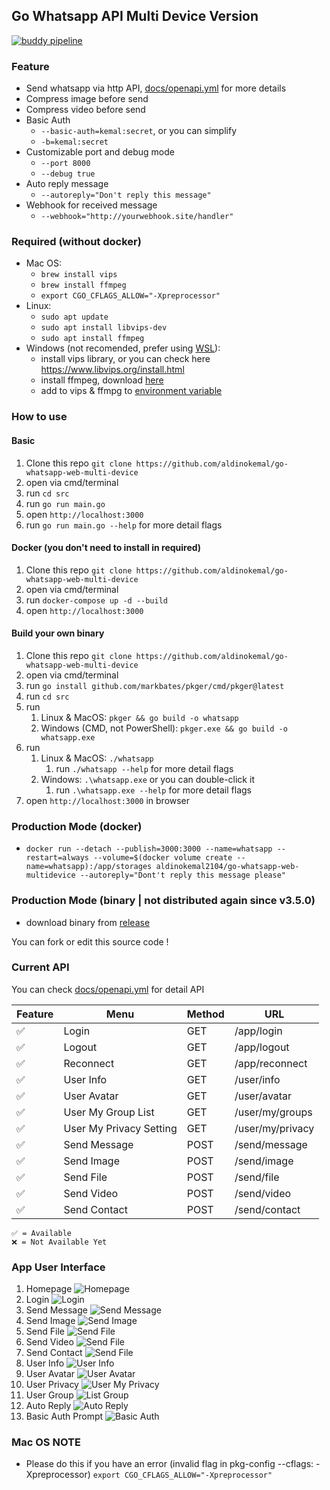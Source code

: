 ## Go Whatsapp API Multi Device Version
[![buddy pipeline](https://app.buddy.works/aldinokemal/go-whatsapp-web-multidevice/pipelines/pipeline/423077/badge.svg?token=a951a4546fe3f54079e678cc9d0eea12069fbdc21f8ed5ea22e1e95c4f63215f "buddy pipeline")](https://app.buddy.works/aldinokemal/go-whatsapp-web-multidevice/pipelines/pipeline/423077)

### Feature

- Send whatsapp via http API, [docs/openapi.yml](./docs/openapi.yaml) for more details
- Compress image before send
- Compress video before send
- Basic Auth
    - `--basic-auth=kemal:secret`, or you can simplify
    - `-b=kemal:secret`
- Customizable port and debug mode
    - `--port 8000`
    - `--debug true`
- Auto reply message
    - `--autoreply="Don't reply this message"`
- Webhook for received message 
    - `--webhook="http://yourwebhook.site/handler"`

### Required (without docker)

- Mac OS:
    - `brew install vips`
    - `brew install ffmpeg`
    - `export CGO_CFLAGS_ALLOW="-Xpreprocessor"`
- Linux:
    - `sudo apt update`
    - `sudo apt install libvips-dev`
    - `sudo apt install ffmpeg`
- Windows (not recomended, prefer using [WSL](https://docs.microsoft.com/en-us/windows/wsl/install)):
    - install vips library, or you can check here https://www.libvips.org/install.html
    - install ffmpeg, download [here](https://www.ffmpeg.org/download.html#build-windows)
    - add to vips & ffmpg to [environment variable](https://www.google.com/search?q=windows+add+to+environment+path)

### How to use

#### Basic

1. Clone this repo `git clone https://github.com/aldinokemal/go-whatsapp-web-multi-device`
2. open via cmd/terminal
3. run `cd src`
4. run `go run main.go`
5. open `http://localhost:3000`
6. run `go run main.go --help` for more detail flags

#### Docker (you don't need to install in required)

1. Clone this repo `git clone https://github.com/aldinokemal/go-whatsapp-web-multi-device`
2. open via cmd/terminal
3. run `docker-compose up -d --build`
4. open `http://localhost:3000`

#### Build your own binary

1. Clone this repo `git clone https://github.com/aldinokemal/go-whatsapp-web-multi-device`
2. open via cmd/terminal
3. run `go install github.com/markbates/pkger/cmd/pkger@latest`
4. run `cd src`
5. run
    1. Linux & MacOS: `pkger && go build -o whatsapp`
    2. Windows (CMD, not PowerShell): `pkger.exe && go build -o whatsapp.exe`
6. run
    1. Linux & MacOS: `./whatsapp`
        1. run `./whatsapp --help` for more detail flags
    2. Windows: `.\whatsapp.exe` or you can double-click it
        1. run `.\whatsapp.exe --help` for more detail flags
7. open `http://localhost:3000` in browser

### Production Mode (docker)

- `docker run --detach --publish=3000:3000 --name=whatsapp --restart=always --volume=$(docker volume create --name=whatsapp):/app/storages aldinokemal2104/go-whatsapp-web-multidevice --autoreply="Dont't reply this message please"`

### Production Mode (binary | not distributed again since v3.5.0)

- download binary from [release](https://github.com/aldinokemal/go-whatsapp-web-multidevice/releases)

You can fork or edit this source code !

### Current API

You can check [docs/openapi.yml](./docs/openapi.yaml) for detail API

| Feature | Menu                    | Method | URL              | 
|---------|-------------------------|--------|------------------|
| ✅       | Login                   | GET    | /app/login       |
| ✅       | Logout                  | GET    | /app/logout      |  
| ✅       | Reconnect               | GET    | /app/reconnect   | 
| ✅       | User Info               | GET    | /user/info       |
| ✅       | User Avatar             | GET    | /user/avatar     |
| ✅       | User My Group List      | GET    | /user/my/groups  |
| ✅       | User My Privacy Setting | GET    | /user/my/privacy |
| ✅       | Send Message            | POST   | /send/message    |
| ✅       | Send Image              | POST   | /send/image      | 
| ✅       | Send File               | POST   | /send/file       | 
| ✅       | Send Video              | POST   | /send/video      | 
| ✅       | Send Contact            | POST   | /send/contact    | 

```
✅ = Available
❌ = Not Available Yet
```

### App User Interface

1. Homepage  ![Homepage](https://i.ibb.co/GR0MN9g/Screenshot-2022-11-06-at-14-02-39.png)
2. Login  ![Login](https://i.ibb.co/Yp3YJKM/Screen-Shot-2022-02-13-at-12-55-54.png)
3. Send Message ![Send Message](https://i.ibb.co/Bng57Ry/Screen-Shot-2022-05-22-at-13-51-13.png)
4. Send Image ![Send Image](https://i.ibb.co/gJj3SrQ/Screen-Shot-2022-05-22-at-13-49-21.png)
5. Send File ![Send File](https://i.ibb.co/nCwhysd/Screen-Shot-2022-05-22-at-13-43-16.png)
6. Send Video ![Send File](https://i.ibb.co/yBXsWXX/Screen-Shot-2022-05-22-at-13-43-24.png)
7. Send Contact ![Send File](https://i.ibb.co/fqwwGK5/Screen-Shot-2022-07-07-at-07-59-26.png)
8. User Info  ![User Info](https://i.ibb.co/BC0mNT7/Screen-Shot-2022-02-13-at-13-00-57.png)
9. User Avatar  ![User Avatar](https://i.ibb.co/TkzPbLZ/Screen-Shot-2022-02-13-at-13-01-39.png)
10. User Privacy ![User My Privacy](https://i.ibb.co/RQcC5m9/Screen-Shot-2022-02-13-at-12-58-47.png)
11. User Group  ![List Group](https://i.ibb.co/jfkgKdG/Screen-Shot-2022-05-12-at-21-12-06.png)
12. Auto Reply  ![Auto Reply](https://i.ibb.co/D4rTytX/IMG-20220517-162500.jpg)
13. Basic Auth Prompt ![Basic Auth](https://i.ibb.co/PDjQ92W/Screenshot-2022-11-06-at-14-06-29.png)

### Mac OS NOTE

- Please do this if you have an error (invalid flag in pkg-config --cflags: -Xpreprocessor)
  `export CGO_CFLAGS_ALLOW="-Xpreprocessor"`
